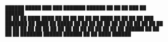 

 ██████   █████  ███    ███ ███████  ██████  ██    ██ ██ ███    ██  ██████  
██       ██   ██ ████  ████ ██       ██   ██ ██    ██ ██ ████   ██ ██    ██ 
██   ███ ███████ ██ ████ ██ █████    ██   ██ ██    ██ ██ ██ ██  ██ ██    ██ 
██    ██ ██   ██ ██  ██  ██ ██       ██   ██ ██    ██ ██ ██  ██ ██ ██    ██ 
 ██████  ██   ██ ██      ██ ███████  ██████   ██████  ██ ██   ████  ██████  
                                                                           
                                                                           
